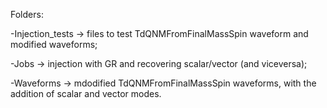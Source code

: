 Folders:

-Injection_tests -> files to test TdQNMFromFinalMassSpin waveform and modified waveforms;

-Jobs -> injection with GR and recovering scalar/vector (and viceversa);

-Waveforms -> mdodified TdQNMFromFinalMassSpin waveforms, with the addition of scalar and vector modes.
